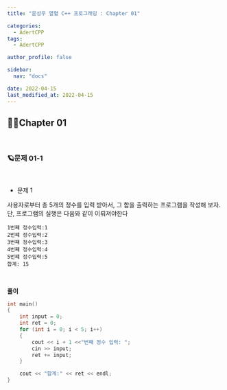 ```yaml
---
title: "윤성우 열혈 C++ 프로그래밍 : Chapter 01"

categories:
  - AdertCPP
tags:
  - AdertCPP

author_profile: false

sidebar:
  nav: "docs"

date: 2022-04-15
last_modified_at: 2022-04-15
---
```



## 🙇‍♀️Chapter 01


<br>

### 🪐문제 01-1

<br>

* 문제 1

사용자로부터 총 5개의 정수를 입력 받아서, 그 합을 출력하는 프로그램을 작성해 보자. 단, 프로그램의 실행은 다음뫄 같이 이뤄져야한다
```
1번쨰 정수입력:1
2번쨰 정수입력:2
3번쨰 정수입력:3
4번쨰 정수입력:4
5번쨰 정수입력:5
합계: 15
```

<br>

**풀이**

```cpp
int main()
{
	int input = 0;
	int ret = 0;
	for (int i = 0; i < 5; i++)
	{
		cout << i + 1 <<"번째 정수 입력: ";
		cin >> input;
		ret += input;
	}

	cout << "합계:" << ret << endl;
}
```
